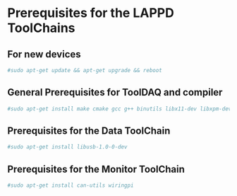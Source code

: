 # Prerequisites for the LAPPD ToolChains
## For new devices
```bash
#sudo apt-get update && apt-get upgrade && reboot
```
## General Prerequisites for ToolDAQ and compiler
```bash
#sudo apt-get install make cmake gcc g++ binutils libx11-dev libxpm-dev libxft-dev libxext-dev git dialog
```
## Prerequisites for the Data ToolChain
```bash
#sudo apt-get install libusb-1.0-0-dev
```
## Prerequisites for the Monitor ToolChain
```bash
#sudo apt-get install can-utils wiringpi
```


